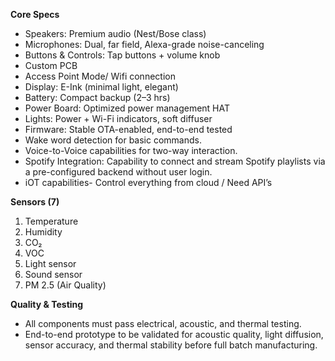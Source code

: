 **Core Specs**

- Speakers: Premium audio (Nest/Bose class)
- Microphones: Dual, far field, Alexa-grade noise-canceling
- Buttons & Controls: Tap buttons + volume knob
- Custom PCB
- Access Point Mode/ Wifi connection
- Display: E-Ink (minimal light, elegant)
- Battery: Compact backup (2–3 hrs)
- Power Board: Optimized power management HAT
- Lights: Power + Wi-Fi indicators, soft diffuser
- Firmware: Stable OTA-enabled, end-to-end tested
- Wake word detection for basic commands.
- Voice-to-Voice capabilities for two-way interaction.
- Spotify Integration: Capability to connect and stream Spotify playlists via a pre-configured backend without user login.
- iOT capabilities- Control everything from cloud / Need API’s

**Sensors (7)**

1. Temperature
2. Humidity
3. CO₂
4. VOC 
5.  Light sensor 
6. Sound sensor
7. PM 2.5 (Air Quality)

**Quality & Testing**

- All components must pass electrical, acoustic, and thermal testing.
- End-to-end prototype to be validated for acoustic quality, light diffusion, sensor accuracy, and thermal stability before full batch manufacturing.